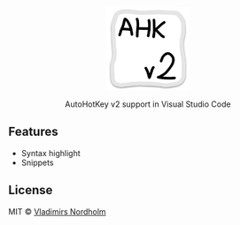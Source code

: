 <div align="center">
  <img src="/resource/icon.png" height="150" width="150">
  <p>AutoHotKey v2 support in Visual Studio Code</p>
</div>

## Features
- Syntax highlight
- Snippets

## License
MIT © [Vladimirs Nordholm](https://github.com/vladdeSV)
